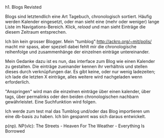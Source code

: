 h1. Blogs Revisted


Blogs sind letztendlich eine Art Tagebuch, chronologisch sortiert. Häufig werden Kalender eingesetzt, oder man sieht eine (mehr oder weniger) lange Liste im Navigations-Bereich. Klick, _reload_ und man sieht Einträge die diesem Zeitraum entsprechen.


Ich bin kein grosser Blogger. Mein "tumblog":http://ackro.org/~mit/polis/ macht mir spass, aber speziell dabei fehlt mir die chronologische reihenfolge und zusammenhänge der einzelnen einträge untereinander.


Mein Gedanke dazu ist es nun, das interface zum Blog wie einen Kalender zu gestalten. Die einträge zueinander kennen ihr verhältnis und stellen dieses durch verknüpfungen dar. Es gibt keine, oder nur wenig ladezeiten; ich lade die letzten X einträge, alles weitere wird nachgeladen wenn erforderlich.


"Anspringen" wird man die einzelnen einträge über einen kalender, über tags, über permalinks oder den beiden chronologischen nachbarn gewährleistet. Eine Suchfunktion wird folgen.


Ich werde zum test mal das Tumblog und/oder das Blog importieren um eine db-basis zu haben. Ich bin gespannt was sich daraus entwickelt.


p(np). NP(vlc): The Streets - Heaven For The Weather - Everything Is Borrowed
